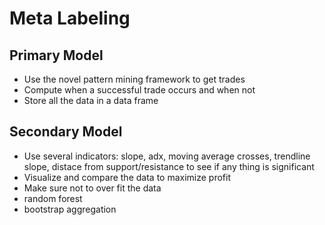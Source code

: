 # Meta Labeling

## Primary Model
- Use the novel pattern mining framework to get trades
- Compute when a successful trade occurs and when not
- Store all the data in a data frame


## Secondary Model
- Use several indicators: slope, adx, moving average crosses, trendline slope, distace from support/resistance to see if any thing is significant
- Visualize and compare the data to maximize profit
- Make sure not to over fit the data
- random forest
- bootstrap aggregation